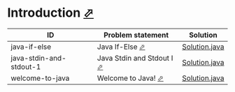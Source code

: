 # Introduction [⬀](https://www.hackerrank.com/domains/java/java-introduction)


| ID                      | Problem statement                                                                                  | Solution                                               |
|-------------------------|----------------------------------------------------------------------------------------------------|--------------------------------------------------------|
| java-if-else            | Java If-Else [⬀](https://www.hackerrank.com/challenges/java-if-else/problem)                       | [Solution.java](java-if-else/Solution.java)            |
| java-stdin-and-stdout-1 | Java Stdin and Stdout I [⬀](https://www.hackerrank.com/challenges/java-stdin-and-stdout-1/problem) | [Solution.java](java-stdin-and-stdout-1/Solution.java) |
| welcome-to-java         | Welcome to Java! [⬀](https://www.hackerrank.com/challenges/welcome-to-java/problem)                | [Solution.java](welcome-to-java/Solution.java)         |

